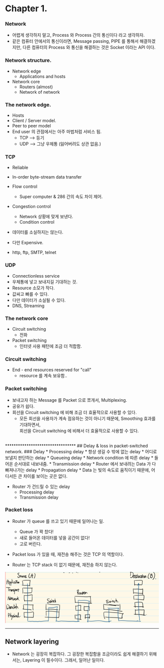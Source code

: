 # Chapter 1.

### Network
* 어렵게 생각하지 말고, Process 와 Process 간의 통신이다 라고 생각하자.
* 같은 컴퓨터 안에서의 통신이라면, Message passing, PIPE 를 통해서 해결하겠지만, 다른 컴퓨터의 Process 와 통신을 해결하는 것은 Socket 이라는 API 이다.


### Network structure.
* Network edge
    * Applications and hosts
* Network core <br>
    * Routers (almost)
    * Network of network

### The network edge.
 * Hosts
 * Client / Server model.
 * Peer to peer model
 * End user 의 관점에서는 아주 마법처럼 서비스 됨.
    * TCP --> 등기
    * UDP --> 그냥 우체통 (잃어버려도 상관 없음.)

### TCP
* Reliable
* In-order byte-stream data transfer
* Flow control
    * Super computer & 286 간의 속도 차이 제어.

* Congestion control
    * Network 상황에 맞게 보낸다.
    * Condition control
* 데이터를 소실하지는 않는다.
* 다만 Expensive.
* http, ftp, SMTP, telnet

### UDP
* Connectionless service
* 우체통에 넣고 보내지길 기대하는 것.
* Resource 소모가 작다.
* 값싸고 빠를 수 있다.
* 다만 데이터가 소실될 수 있다.
* DNS, Streaming

### The network core
* Circuit switching
    * 전화
* Packet switching
    * 인터넷 사용 패턴에 조금 더 적합함.

### Circuit switching
* End - end resources reserved for "call"
    * resource 를 계속 보유함..

### Packet switching
* 보내고자 하는 Message 를 Packet 으로 쪼개서, Multiplexing.
* 공유가 쉽다.
* 회선을 Circuit switching 에 비해 조금 더 효율적으로 사용할 수 있다.
    * 모든 회선을 사용자가 계속 점유하는 것이 아니기 때문에, Smoothing 효과를 기대하면서,<br>
    회선을 Circuit switching 에 비해서 더 효율적으로 사용할 수 있다.
<br>
*********************************
## Delay & loss in packet-switched network.
### Delay
* Processing delay
    * 항상 생길 수 밖에 없는 delay
    * 어디로 보낼지 판단하는 delay
* Queueing delay
    * Network condition 에 따른 delay
    * 들어온 순서대로 내보내줌.
* Transmission delay
    * Router 에서 보내려는 Data 가 다 빠져나가는 delay
* Propagation delay
    * Data 는 빛의 속도로 움직이기 때문에, 어디서든 큰 차이를 보이는 곳은 없다.

* Router 가 건드릴 수 있는 delay
    * Processing delay
    * Transmission delay

### Packet loss
* Router 가 queue 를 쓰고 있기 때문에 일어나는 일.
    * Queue 가 꽉 찼다!
    * 새로 들어온 데이터를 넣을 공간이 없다!
    * 고로 버린다.

* Packet loss 가 있을 때, 재전송 해주는 것은 TCP 의 역할이다.
* Router 는 TCP stack 이 없기 때문에, 재전송 하지 않는다.

![TCPLOSS](/pictures/01/TCP-LOSS.png)
*********************************************
## Network layering
* Network 는 굉장히 복잡하다. 그 굉장한 복잡함을 조금이라도 쉽게 해결하기 위해서는, Layering 이 필수이다. 그래서, 일어난 일이다.